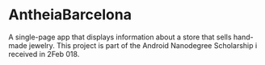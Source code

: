 # AntheiaBarcelona
A single-page app that displays information about a store that sells hand-made jewelry. 
This project is part of the Android Nanodegree Scholarship i received in 2Feb 018.
